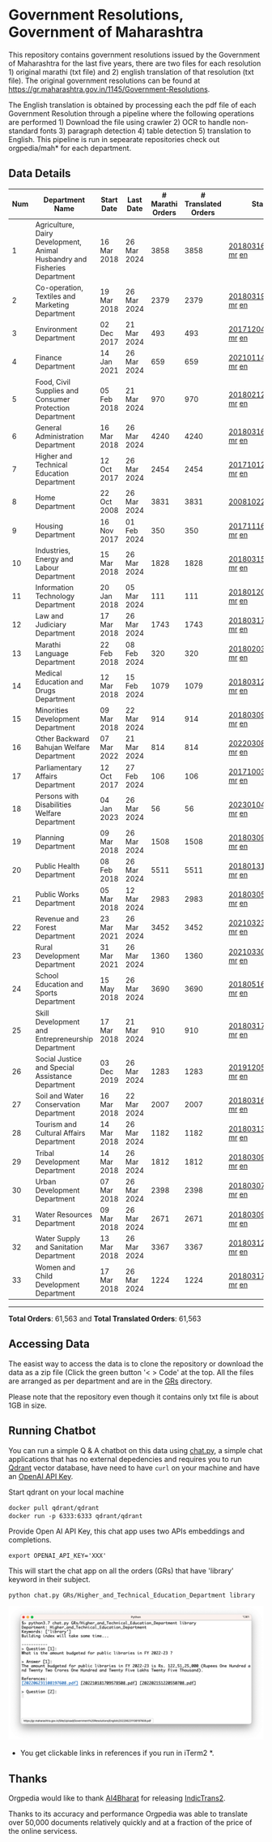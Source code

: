 # Government Resolutions, Government of Maharashtra

This repository contains government resolutions issued by the Government of Maharashtra for the last five years, there are two files for each resolution 1) original marathi (txt file) and 2) english translation of that resolution (txt file). The original government resolutions can be found at https://gr.maharashtra.gov.in/1145/Government-Resolutions.

The English translation is obtained by processing each the pdf file of each Government Resolution through a pipeline where the following operations are performed 1) Download the file using crawler 2) OCR to handle non-standard fonts 3) paragraph detection 4) table  detection 5) translation to English. This pipeline is run in sepearate repositories check out orgpedia/mah* for each department.


## Data Details

| Num | Department Name | Start Date | Last Date | # Marathi Orders | # Translated Orders | Starting Order | Last Order |
| --- | --------------- | ---------- | --------- | ---------------- | ------------------- | -------------- | ---------- |
| 1 | Agriculture, Dairy Development, Animal Husbandry and Fisheries Department | 16 Mar 2018 | 26 Mar 2024 | 3858 | 3858 | [201803161624182101.pdf](https://gr.maharashtra.gov.in/Site/Upload/Government%20Resolutions/English/201803161624182101.pdf) [mr](GRs/Agriculture,_Dairy_Development,_Animal_Husbandry_and_Fisheries_Department/201803161624182101.pdf.mr.txt) [en](GRs/Agriculture,_Dairy_Development,_Animal_Husbandry_and_Fisheries_Department/201803161624182101.pdf.en.txt) | [202403261809415901.pdf](https://gr.maharashtra.gov.in/Site/Upload/Government%20Resolutions/English/202403261809415901.pdf) [mr](GRs/Agriculture,_Dairy_Development,_Animal_Husbandry_and_Fisheries_Department/202403261809415901.pdf.mr.txt) [en](GRs/Agriculture,_Dairy_Development,_Animal_Husbandry_and_Fisheries_Department/202403261809415901.pdf.en.txt) |
| 2 | Co-operation, Textiles and Marketing Department | 19 Mar 2018 | 26 Mar 2024 | 2379 | 2379 | [201803191257576702.pdf](https://gr.maharashtra.gov.in/Site/Upload/Government%20Resolutions/English/201803191257576702.pdf) [mr](GRs/Co-operation,_Textiles_and_Marketing_Department/201803191257576702.pdf.mr.txt) [en](GRs/Co-operation,_Textiles_and_Marketing_Department/201803191257576702.pdf.en.txt) | [202403261457578402.pdf](https://gr.maharashtra.gov.in/Site/Upload/Government%20Resolutions/English/202403261457578402.pdf) [mr](GRs/Co-operation,_Textiles_and_Marketing_Department/202403261457578402.pdf.mr.txt) [en](GRs/Co-operation,_Textiles_and_Marketing_Department/202403261457578402.pdf.en.txt) |
| 3 | Environment Department | 02 Dec 2017 | 21 Mar 2024 | 493 | 493 | [201712041147216904.pdf](https://gr.maharashtra.gov.in/Site/Upload/Government%20Resolutions/English/201712041147216904.pdf) [mr](GRs/Environment_Department/201712041147216904.pdf.mr.txt) [en](GRs/Environment_Department/201712041147216904.pdf.en.txt) | [202403221423085904.pdf](https://gr.maharashtra.gov.in/Site/Upload/Government%20Resolutions/English/202403221423085904.pdf) [mr](GRs/Environment_Department/202403221423085904.pdf.mr.txt) [en](GRs/Environment_Department/202403221423085904.pdf.en.txt) |
| 4 | Finance Department | 14 Jan 2021 | 26 Mar 2024 | 659 | 659 | [202101141237329905.pdf](https://gr.maharashtra.gov.in/Site/Upload/Government%20Resolutions/English/202101141237329905.pdf) [mr](GRs/Finance_Department/202101141237329905.pdf.mr.txt) [en](GRs/Finance_Department/202101141237329905.pdf.en.txt) | [202403261538457305.pdf](https://gr.maharashtra.gov.in/Site/Upload/Government%20Resolutions/English/202403261538457305.pdf) [mr](GRs/Finance_Department/202403261538457305.pdf.mr.txt) [en](GRs/Finance_Department/202403261538457305.pdf.en.txt) |
| 5 | Food, Civil Supplies and Consumer Protection Department | 05 Feb 2018 | 21 Mar 2024 | 970 | 970 | [201802121244545806.pdf](https://gr.maharashtra.gov.in/Site/Upload/Government%20Resolutions/English/201802121244545806.pdf) [mr](GRs/Food,_Civil_Supplies_and_Consumer_Protection_Department/201802121244545806.pdf.mr.txt) [en](GRs/Food,_Civil_Supplies_and_Consumer_Protection_Department/201802121244545806.pdf.en.txt) | [202403211653065306.pdf](https://gr.maharashtra.gov.in/Site/Upload/Government%20Resolutions/English/202403211653065306.pdf) [mr](GRs/Food,_Civil_Supplies_and_Consumer_Protection_Department/202403211653065306.pdf.mr.txt) [en](GRs/Food,_Civil_Supplies_and_Consumer_Protection_Department/202403211653065306.pdf.en.txt) |
| 6 | General Administration Department | 16 Mar 2018 | 26 Mar 2024 | 4240 | 4240 | [201803161224022707.pdf](https://gr.maharashtra.gov.in/Site/Upload/Government%20Resolutions/English/201803161224022707.pdf) [mr](GRs/General_Administration_Department/201803161224022707.pdf.mr.txt) [en](GRs/General_Administration_Department/201803161224022707.pdf.en.txt) | [202403261233130907.pdf](https://gr.maharashtra.gov.in/Site/Upload/Government%20Resolutions/English/202403261233130907.pdf) [mr](GRs/General_Administration_Department/202403261233130907.pdf.mr.txt) [en](GRs/General_Administration_Department/202403261233130907.pdf.en.txt) |
| 7 | Higher and Technical Education Department | 12 Oct 2017 | 26 Mar 2024 | 2454 | 2454 | [201710121514029708.pdf](https://gr.maharashtra.gov.in/Site/Upload/Government%20Resolutions/English/201710121514029708.pdf) [mr](GRs/Higher_and_Technical_Education_Department/201710121514029708.pdf.mr.txt) [en](GRs/Higher_and_Technical_Education_Department/201710121514029708.pdf.en.txt) | [202403261540138208.pdf](https://gr.maharashtra.gov.in/Site/Upload/Government%20Resolutions/English/202403261540138208.pdf) [mr](GRs/Higher_and_Technical_Education_Department/202403261540138208.pdf.mr.txt) [en](GRs/Higher_and_Technical_Education_Department/202403261540138208.pdf.en.txt) |
| 8 | Home Department | 22 Oct 2008 | 26 Mar 2024 | 3831 | 3831 | [20081022.pdf](https://gr.maharashtra.gov.in/Site/Upload/Government%20Resolutions/English/20081022.pdf) [mr](GRs/Home_Department/20081022.pdf.mr.txt) [en](GRs/Home_Department/20081022.pdf.en.txt) | [202403261559595729.pdf](https://gr.maharashtra.gov.in/Site/Upload/Government%20Resolutions/English/202403261559595729.pdf) [mr](GRs/Home_Department/202403261559595729.pdf.mr.txt) [en](GRs/Home_Department/202403261559595729.pdf.en.txt) |
| 9 | Housing Department | 16 Nov 2017 | 01 Feb 2024 | 350 | 350 | [201711161447076609.pdf](https://gr.maharashtra.gov.in/Site/Upload/Government%20Resolutions/English/201711161447076609.pdf) [mr](GRs/Housing_Department/201711161447076609.pdf.mr.txt) [en](GRs/Housing_Department/201711161447076609.pdf.en.txt) | [202402011846017709.pdf](https://gr.maharashtra.gov.in/Site/Upload/Government%20Resolutions/English/202402011846017709.pdf) [mr](GRs/Housing_Department/202402011846017709.pdf.mr.txt) [en](GRs/Housing_Department/202402011846017709.pdf.en.txt) |
| 10 | Industries, Energy and Labour Department | 15 Mar 2018 | 26 Mar 2024 | 1828 | 1828 | [201803151204055010.pdf](https://gr.maharashtra.gov.in/Site/Upload/Government%20Resolutions/English/201803151204055010.pdf) [mr](GRs/Industries,_Energy_and_Labour_Department/201803151204055010.pdf.mr.txt) [en](GRs/Industries,_Energy_and_Labour_Department/201803151204055010.pdf.en.txt) | [202403261800009410.pdf](https://gr.maharashtra.gov.in/Site/Upload/Government%20Resolutions/English/202403261800009410.pdf) [mr](GRs/Industries,_Energy_and_Labour_Department/202403261800009410.pdf.mr.txt) [en](GRs/Industries,_Energy_and_Labour_Department/202403261800009410.pdf.en.txt) |
| 11 | Information Technology Department | 20 Jan 2018 | 05 Mar 2024 | 111 | 111 | [201801201843024511.pdf](https://gr.maharashtra.gov.in/Site/Upload/Government%20Resolutions/English/201801201843024511.pdf) [mr](GRs/Information_Technology_Department/201801201843024511.pdf.mr.txt) [en](GRs/Information_Technology_Department/201801201843024511.pdf.en.txt) | [202403051249430211.pdf](https://gr.maharashtra.gov.in/Site/Upload/Government%20Resolutions/English/202403051249430211.pdf) [mr](GRs/Information_Technology_Department/202403051249430211.pdf.mr.txt) [en](GRs/Information_Technology_Department/202403051249430211.pdf.en.txt) |
| 12 | Law and Judiciary Department | 17 Mar 2018 | 26 Mar 2024 | 1743 | 1743 | [201803171129290212.pdf](https://gr.maharashtra.gov.in/Site/Upload/Government%20Resolutions/English/201803171129290212.pdf) [mr](GRs/Law_and_Judiciary_Department/201803171129290212.pdf.mr.txt) [en](GRs/Law_and_Judiciary_Department/201803171129290212.pdf.en.txt) | [202403261219248012.pdf](https://gr.maharashtra.gov.in/Site/Upload/Government%20Resolutions/English/202403261219248012.pdf) [mr](GRs/Law_and_Judiciary_Department/202403261219248012.pdf.mr.txt) [en](GRs/Law_and_Judiciary_Department/202403261219248012.pdf.en.txt) |
| 13 | Marathi Language Department | 22 Feb 2018 | 08 Feb 2024 | 320 | 320 | [201802031549154233.pdf](https://gr.maharashtra.gov.in/Site/Upload/Government%20Resolutions/English/201802031549154233.pdf) [mr](GRs/Marathi_Language_Department/201802031549154233.pdf.mr.txt) [en](GRs/Marathi_Language_Department/201802031549154233.pdf.en.txt) | [202402081702444933.pdf](https://gr.maharashtra.gov.in/Site/Upload/Government%20Resolutions/English/202402081702444933.pdf) [mr](GRs/Marathi_Language_Department/202402081702444933.pdf.mr.txt) [en](GRs/Marathi_Language_Department/202402081702444933.pdf.en.txt) |
| 14 | Medical Education and Drugs Department | 12 Mar 2018 | 15 Feb 2024 | 1079 | 1079 | [201803121137094813.pdf](https://gr.maharashtra.gov.in/Site/Upload/Government%20Resolutions/English/201803121137094813.pdf) [mr](GRs/Medical_Education_and_Drugs_Department/201803121137094813.pdf.mr.txt) [en](GRs/Medical_Education_and_Drugs_Department/201803121137094813.pdf.en.txt) | [202402151730562913.pdf](https://gr.maharashtra.gov.in/Site/Upload/Government%20Resolutions/English/202402151730562913.pdf) [mr](GRs/Medical_Education_and_Drugs_Department/202402151730562913.pdf.mr.txt) [en](GRs/Medical_Education_and_Drugs_Department/202402151730562913.pdf.en.txt) |
| 15 | Minorities Development Department | 09 Mar 2018 | 22 Mar 2024 | 914 | 914 | [201803091218355314.pdf](https://gr.maharashtra.gov.in/Site/Upload/Government%20Resolutions/English/201803091218355314.pdf) [mr](GRs/Minorities_Development_Department/201803091218355314.pdf.mr.txt) [en](GRs/Minorities_Development_Department/201803091218355314.pdf.en.txt) | [202403221559216314.pdf](https://gr.maharashtra.gov.in/Site/Upload/Government%20Resolutions/English/202403221559216314.pdf) [mr](GRs/Minorities_Development_Department/202403221559216314.pdf.mr.txt) [en](GRs/Minorities_Development_Department/202403221559216314.pdf.en.txt) |
| 16 | Other Backward Bahujan Welfare Department | 07 Mar 2022 | 21 Mar 2024 | 814 | 814 | [202203081752439334.pdf](https://gr.maharashtra.gov.in/Site/Upload/Government%20Resolutions/English/202203081752439334.pdf) [mr](GRs/Other_Backward_Bahujan_Welfare_Department/202203081752439334.pdf.mr.txt) [en](GRs/Other_Backward_Bahujan_Welfare_Department/202203081752439334.pdf.en.txt) | [202403221614173834.pdf](https://gr.maharashtra.gov.in/Site/Upload/Government%20Resolutions/English/202403221614173834.pdf) [mr](GRs/Other_Backward_Bahujan_Welfare_Department/202403221614173834.pdf.mr.txt) [en](GRs/Other_Backward_Bahujan_Welfare_Department/202403221614173834.pdf.en.txt) |
| 17 | Parliamentary Affairs Department | 12 Oct 2017 | 27 Feb 2024 | 106 | 106 | [201710031642378615.pdf](https://gr.maharashtra.gov.in/Site/Upload/Government%20Resolutions/English/201710031642378615.pdf) [mr](GRs/Parliamentary_Affairs_Department/201710031642378615.pdf.mr.txt) [en](GRs/Parliamentary_Affairs_Department/201710031642378615.pdf.en.txt) | [202402271500283915.pdf](https://gr.maharashtra.gov.in/Site/Upload/Government%20Resolutions/English/202402271500283915.pdf) [mr](GRs/Parliamentary_Affairs_Department/202402271500283915.pdf.mr.txt) [en](GRs/Parliamentary_Affairs_Department/202402271500283915.pdf.en.txt) |
| 18 | Persons with Disabilities Welfare Department | 04 Jan 2023 | 26 Mar 2024 | 56 | 56 | [202301041906309635.pdf](https://gr.maharashtra.gov.in/Site/Upload/Government%20Resolutions/English/202301041906309635.pdf) [mr](GRs/Persons_with_Disabilities_Welfare_Department/202301041906309635.pdf.mr.txt) [en](GRs/Persons_with_Disabilities_Welfare_Department/202301041906309635.pdf.en.txt) | [202403261208266735.pdf](https://gr.maharashtra.gov.in/Site/Upload/Government%20Resolutions/English/202403261208266735.pdf) [mr](GRs/Persons_with_Disabilities_Welfare_Department/202403261208266735.pdf.mr.txt) [en](GRs/Persons_with_Disabilities_Welfare_Department/202403261208266735.pdf.en.txt) |
| 19 | Planning Department | 09 Mar 2018 | 26 Mar 2024 | 1508 | 1508 | [201803091441032716.pdf](https://gr.maharashtra.gov.in/Site/Upload/Government%20Resolutions/English/201803091441032716.pdf) [mr](GRs/Planning_Department/201803091441032716.pdf.mr.txt) [en](GRs/Planning_Department/201803091441032716.pdf.en.txt) | [202403261219485416.pdf](https://gr.maharashtra.gov.in/Site/Upload/Government%20Resolutions/English/202403261219485416....pdf) [mr](GRs/Planning_Department/202403261219485416.pdf.mr.txt) [en](GRs/Planning_Department/202403261219485416.pdf.en.txt) |
| 20 | Public Health Department | 08 Feb 2018 | 26 Mar 2024 | 5511 | 5511 | [201801311722275417.pdf](https://gr.maharashtra.gov.in/Site/Upload/Government%20Resolutions/English/201801311722275417.pdf) [mr](GRs/Public_Health_Department/201801311722275417.pdf.mr.txt) [en](GRs/Public_Health_Department/201801311722275417.pdf.en.txt) | [202403201321361817.pdf](https://gr.maharashtra.gov.in/Site/Upload/Government%20Resolutions/English/202403201321361817.pdf) [mr](GRs/Public_Health_Department/202403201321361817.pdf.mr.txt) [en](GRs/Public_Health_Department/202403201321361817.pdf.en.txt) |
| 21 | Public Works Department | 05 Mar 2018 | 12 Mar 2024 | 2983 | 2983 | [201803051515468118.pdf](https://gr.maharashtra.gov.in/Site/Upload/Government%20Resolutions/English/201803051515468118.pdf) [mr](GRs/Public_Works_Department/201803051515468118.pdf.mr.txt) [en](GRs/Public_Works_Department/201803051515468118.pdf.en.txt) | [202403121837444618.pdf](https://gr.maharashtra.gov.in/Site/Upload/Government%20Resolutions/English/202403121837444618.pdf) [mr](GRs/Public_Works_Department/202403121837444618.pdf.mr.txt) [en](GRs/Public_Works_Department/202403121837444618.pdf.en.txt) |
| 22 | Revenue and Forest Department | 23 Mar 2021 | 26 Mar 2024 | 3452 | 3452 | [202103231328393119.pdf](https://gr.maharashtra.gov.in/Site/Upload/Government%20Resolutions/English/202103231328393119.pdf) [mr](GRs/Revenue_and_Forest_Department/202103231328393119.pdf.mr.txt) [en](GRs/Revenue_and_Forest_Department/202103231328393119.pdf.en.txt) | [202403261530264919.pdf](https://gr.maharashtra.gov.in/Site/Upload/Government%20Resolutions/English/202403261530264919.pdf) [mr](GRs/Revenue_and_Forest_Department/202403261530264919.pdf.mr.txt) [en](GRs/Revenue_and_Forest_Department/202403261530264919.pdf.en.txt) |
| 23 | Rural Development Department | 31 Mar 2021 | 26 Mar 2024 | 1360 | 1360 | [202103301021181120.pdf](https://gr.maharashtra.gov.in/Site/Upload/Government%20Resolutions/English/202103301021181120.pdf) [mr](GRs/Rural_Development_Department/202103301021181120.pdf.mr.txt) [en](GRs/Rural_Development_Department/202103301021181120.pdf.en.txt) | [202403261404462220.pdf](https://gr.maharashtra.gov.in/Site/Upload/Government%20Resolutions/English/202403261404462220.pdf) [mr](GRs/Rural_Development_Department/202403261404462220.pdf.mr.txt) [en](GRs/Rural_Development_Department/202403261404462220.pdf.en.txt) |
| 24 | School Education and Sports Department | 15 May 2018 | 26 Mar 2024 | 3690 | 3690 | [201805161114241221.pdf](https://gr.maharashtra.gov.in/Site/Upload/Government%20Resolutions/English/201805161114241221.pdf) [mr](GRs/School_Education_and_Sports_Department/201805161114241221.pdf.mr.txt) [en](GRs/School_Education_and_Sports_Department/201805161114241221.pdf.en.txt) | [202403261633485221.pdf](https://gr.maharashtra.gov.in/Site/Upload/Government%20Resolutions/English/202403261633485221.pdf) [mr](GRs/School_Education_and_Sports_Department/202403261633485221.pdf.mr.txt) [en](GRs/School_Education_and_Sports_Department/202403261633485221.pdf.en.txt) |
| 25 | Skill Development and Entrepreneurship Department | 17 Mar 2018 | 21 Mar 2024 | 910 | 910 | [201803171322099003.pdf](https://gr.maharashtra.gov.in/Site/Upload/Government%20Resolutions/English/201803171322099003.pdf) [mr](GRs/Skill_Development_and_Entrepreneurship_Department/201803171322099003.pdf.mr.txt) [en](GRs/Skill_Development_and_Entrepreneurship_Department/201803171322099003.pdf.en.txt) | [202403211841225503.pdf](https://gr.maharashtra.gov.in/Site/Upload/Government%20Resolutions/English/202403211841225503.pdf) [mr](GRs/Skill_Development_and_Entrepreneurship_Department/202403211841225503.pdf.mr.txt) [en](GRs/Skill_Development_and_Entrepreneurship_Department/202403211841225503.pdf.en.txt) |
| 26 | Social Justice and Special Assistance Department | 03 Dec 2019 | 26 Mar 2024 | 1283 | 1283 | [201912051107011622.pdf](https://gr.maharashtra.gov.in/Site/Upload/Government%20Resolutions/English/201912051107011622.pdf) [mr](GRs/Social_Justice_and_Special_Assistance_Department/201912051107011622.pdf.mr.txt) [en](GRs/Social_Justice_and_Special_Assistance_Department/201912051107011622.pdf.en.txt) | [202403261452325522.pdf](https://gr.maharashtra.gov.in/Site/Upload/Government%20Resolutions/English/202403261452325522.pdf) [mr](GRs/Social_Justice_and_Special_Assistance_Department/202403261452325522.pdf.mr.txt) [en](GRs/Social_Justice_and_Special_Assistance_Department/202403261452325522.pdf.en.txt) |
| 27 | Soil and Water Conservation Department | 16 Mar 2018 | 22 Mar 2024 | 2007 | 2007 | [201803161247582426.pdf](https://gr.maharashtra.gov.in/Site/Upload/Government%20Resolutions/English/201803161247582426.pdf) [mr](GRs/Soil_and_Water_Conservation_Department/201803161247582426.pdf.mr.txt) [en](GRs/Soil_and_Water_Conservation_Department/201803161247582426.pdf.en.txt) | [202403221606379226.pdf](https://gr.maharashtra.gov.in/Site/Upload/Government%20Resolutions/English/202403221606379226......pdf) [mr](GRs/Soil_and_Water_Conservation_Department/202403221606379226.pdf.mr.txt) [en](GRs/Soil_and_Water_Conservation_Department/202403221606379226.pdf.en.txt) |
| 28 | Tourism and Cultural Affairs Department | 14 Mar 2018 | 26 Mar 2024 | 1182 | 1182 | [201803131542054523.pdf](https://gr.maharashtra.gov.in/Site/Upload/Government%20Resolutions/English/201803131542054523.pdf) [mr](GRs/Tourism_and_Cultural_Affairs_Department/201803131542054523.pdf.mr.txt) [en](GRs/Tourism_and_Cultural_Affairs_Department/201803131542054523.pdf.en.txt) | [202403261134118023.pdf](https://gr.maharashtra.gov.in/Site/Upload/Government%20Resolutions/English/202403261134118023.pdf) [mr](GRs/Tourism_and_Cultural_Affairs_Department/202403261134118023.pdf.mr.txt) [en](GRs/Tourism_and_Cultural_Affairs_Department/202403261134118023.pdf.en.txt) |
| 29 | Tribal Development Department | 14 Mar 2018 | 26 Mar 2024 | 1812 | 1812 | [201803091105184924.pdf](https://gr.maharashtra.gov.in/Site/Upload/Government%20Resolutions/English/201803091105184924.pdf) [mr](GRs/Tribal_Development_Department/201803091105184924.pdf.mr.txt) [en](GRs/Tribal_Development_Department/201803091105184924.pdf.en.txt) | [202403261142114324.pdf](https://gr.maharashtra.gov.in/Site/Upload/Government%20Resolutions/English/202403261142114324.pdf) [mr](GRs/Tribal_Development_Department/202403261142114324.pdf.mr.txt) [en](GRs/Tribal_Development_Department/202403261142114324.pdf.en.txt) |
| 30 | Urban Development Department | 07 Mar 2018 | 26 Mar 2024 | 2398 | 2398 | [201803071203178325.pdf](https://gr.maharashtra.gov.in/Site/Upload/Government%20Resolutions/English/201803071203178325.pdf) [mr](GRs/Urban_Development_Department/201803071203178325.pdf.mr.txt) [en](GRs/Urban_Development_Department/201803071203178325.pdf.en.txt) | [202403261250147125.pdf](https://gr.maharashtra.gov.in/Site/Upload/Government%20Resolutions/English/202403261250147125.pdf) [mr](GRs/Urban_Development_Department/202403261250147125.pdf.mr.txt) [en](GRs/Urban_Development_Department/202403261250147125.pdf.en.txt) |
| 31 | Water Resources Department | 09 Mar 2018 | 26 Mar 2024 | 2671 | 2671 | [201803091034435527.pdf](https://gr.maharashtra.gov.in/Site/Upload/Government%20Resolutions/English/201803091034435527.pdf) [mr](GRs/Water_Resources_Department/201803091034435527.pdf.mr.txt) [en](GRs/Water_Resources_Department/201803091034435527.pdf.en.txt) | [202403261423304827.pdf](https://gr.maharashtra.gov.in/Site/Upload/Government%20Resolutions/English/202403261423304827.pdf) [mr](GRs/Water_Resources_Department/202403261423304827.pdf.mr.txt) [en](GRs/Water_Resources_Department/202403261423304827.pdf.en.txt) |
| 32 | Water Supply and Sanitation Department | 13 Mar 2018 | 26 Mar 2024 | 3367 | 3367 | [201803121414108428.pdf](https://gr.maharashtra.gov.in/Site/Upload/Government%20Resolutions/English/201803121414108428.pdf) [mr](GRs/Water_Supply_and_Sanitation_Department/201803121414108428.pdf.mr.txt) [en](GRs/Water_Supply_and_Sanitation_Department/201803121414108428.pdf.en.txt) | [202403261052084128.pdf](https://gr.maharashtra.gov.in/Site/Upload/Government%20Resolutions/English/202403261052084128.pdf) [mr](GRs/Water_Supply_and_Sanitation_Department/202403261052084128.pdf.mr.txt) [en](GRs/Water_Supply_and_Sanitation_Department/202403261052084128.pdf.en.txt) |
| 33 | Women and Child Development Department | 17 Mar 2018 | 26 Mar 2024 | 1224 | 1224 | [201803171539444330.pdf](https://gr.maharashtra.gov.in/Site/Upload/Government%20Resolutions/English/201803171539444330.pdf) [mr](GRs/Women_and_Child_Development_Department/201803171539444330.pdf.mr.txt) [en](GRs/Women_and_Child_Development_Department/201803171539444330.pdf.en.txt) | [202403261154564330.pdf](https://gr.maharashtra.gov.in/Site/Upload/Government%20Resolutions/English/202403261154564330.pdf) [mr](GRs/Women_and_Child_Development_Department/202403261154564330.pdf.mr.txt) [en](GRs/Women_and_Child_Development_Department/202403261154564330.pdf.en.txt) |
----------------------------------------------------------------------------------------------------

**Total Orders**: 61,563 and **Total Translated Orders**: 61,563
## Accessing Data

The easist way to access the data is to clone the repository or download the data as a zip file (Click the green button '< > Code' at the top. All the files are arranged as per department and are in the [GRs](GRs) directory.

Please note that the repository even though it contains only txt file is about 1GB in size.

## Running Chatbot

You can run a simple Q & A chatbot on this data using [chat.py](chat.py), a simple chat applications that has no external depedencies and requires you to run [Qdrant](https://qdrant.tech/) vector database, have need to have `curl` on your machine and have an [OpenAI API Key](https://help.openai.com/en/articles/4936850-where-do-i-find-my-secret-api-key).

Start qdrant on your local machine
```shell
docker pull qdrant/qdrant
docker run -p 6333:6333 qdrant/qdrant
```

Provide Open AI API Key, this chat app uses two APIs embeddings and completions.
```shell
export OPENAI_API_KEY='XXX'
```

This will start the chat app on all the orders (GRs) that have 'library' keyword in their subject.

```shell
python chat.py GRs/Higher_and_Technical_Education_Department library
```

![screenshot of running chat.py](screenshot.png)

* You get clickable links in references if you run in iTerm2 *.

## Thanks

Orgpedia would like to thank [AI4Bharat](https://ai4bharat.iitm.ac.in/) for releasing [IndicTrans2](https://github.com/AI4Bharat/IndicTrans2).

Thanks to its accuracy and performance Orgpedia was able to translate over 50,000 documents relatively quickly and at a fraction of the price of the online servicess.











